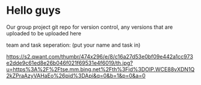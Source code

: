 # Hello guys

Our group project git repo for version control, any versions that are uploaded to be uploaded here

team and task seperation:
(put your name and task in)

https://s2.qwant.com/thumbr/474x296/e/8/c16a27d53e0bf09e442a1cc973e2dde9c61ed8e26b046f021f69531e4f6019/th.jpg?u=https%3A%2F%2Ftse.mm.bing.net%2Fth%3Fid%3DOIP.WCE88vXDN1Q2kZPraAzyVAHaEo%26pid%3DApi&q=0&b=1&p=0&a=0
